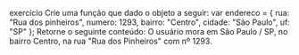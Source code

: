 exercício
Crie uma função que dado o objeto a seguir:
var endereco = {
 rua: "Rua dos pinheiros",
 numero: 1293,
 bairro: "Centro",
 cidade: "São Paulo",
 uf: "SP"
};
Retorne o seguinte conteúdo:
O usuário mora em São Paulo / SP, no bairro Centro, na rua "Rua dos Pinheiros" com
nº 1293.